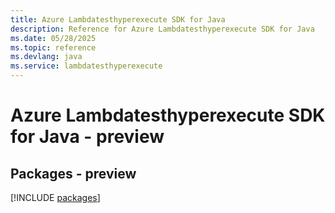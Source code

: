 ```yaml
---
title: Azure Lambdatesthyperexecute SDK for Java
description: Reference for Azure Lambdatesthyperexecute SDK for Java
ms.date: 05/28/2025
ms.topic: reference
ms.devlang: java
ms.service: lambdatesthyperexecute
---
```

# Azure Lambdatesthyperexecute SDK for Java - preview
## Packages - preview
[!INCLUDE [packages](lambdatesthyperexecute-index.md)]